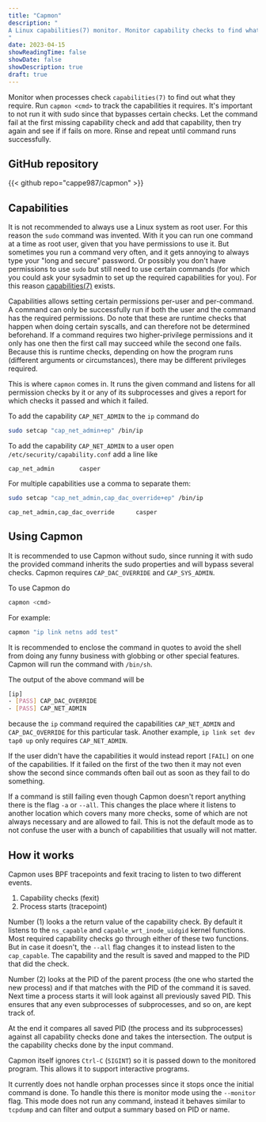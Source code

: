 ```yaml
---
title: "Capmon"
description: "
A Linux capabilities(7) monitor. Monitor capability checks to find what a command requires. Then give yourself those capabilities to run without sudo.
"
date: 2023-04-15
showReadingTime: false
showDate: false
showDescription: true
draft: true
---
```


Monitor when processes check `capabilities(7)` to find out what they require.
Run `capmon <cmd>` to track the capabilities it requires. It's important to not
run it with sudo since that bypasses certain checks. Let the command fail at the
first missing capability check and add that capability, then try again and see
if if fails on more. Rinse and repeat until command runs successfully.

## GitHub repository
{{< github repo="cappe987/capmon" >}}

## Capabilities
It is not recommended to always use a Linux system as root user. For this reason
the `sudo` command was invented. With it you can run one command at a time as
root user, given that you have permissions to use it. But sometimes you run a
command very often, and it gets annoying to always type your "long and secure"
password. Or possibly you don't have permissions to use `sudo` but still need to
use certain commands (for which you could ask your sysadmin to set up the
required capabilities for you). For this reason
[capabilities(7)](https://man7.org/linux/man-pages/man7/capabilities.7.html)
exists.

Capabilities allows setting certain permissions per-user and per-command. A
command can only be successfully run if both the user and the command has the
required permissions. Do note that these are runtime checks that happen when
doing certain syscalls, and can therefore not be determined beforehand. If a
command requires two higher-privilege permissions and it only has one then the
first call may succeed while the second one fails. Because this is runtime
checks, depending on how the program runs (different arguments or
circumstances), there may be different privileges required.

This is where `capmon` comes in. It runs the given command and listens for all
permission checks by it or any of its subprocesses and gives a report for which
checks it passed and which it failed.

To add the capability `CAP_NET_ADMIN` to the `ip` command do
```sh
sudo setcap "cap_net_admin+ep" /bin/ip
```

To add the capability `CAP_NET_ADMIN` to a user open
`/etc/security/capability.conf` add a line like
```
cap_net_admin		casper
```

For multiple capabilities use a comma to separate them:
```sh
sudo setcap "cap_net_admin,cap_dac_override+ep" /bin/ip
```
```
cap_net_admin,cap_dac_override		casper
```

## Using Capmon

It is recommended to use Capmon without sudo, since running it with sudo the
provided command inherits the sudo properties and will bypass several checks.
Capmon requires `CAP_DAC_OVERRIDE` and `CAP_SYS_ADMIN`.

To use Capmon do
```sh
capmon <cmd>
```

For example:
```sh
capmon "ip link netns add test"
```
It is recommended to enclose the command in quotes to avoid the shell from
doing any funny business with globbing or other special features. Capmon will
run the command with `/bin/sh`.

The output of the above command will be
```sh
[ip]
- [PASS] CAP_DAC_OVERRIDE
- [PASS] CAP_NET_ADMIN
```
because the `ip` command required the capabilities `CAP_NET_ADMIN` and
`CAP_DAC_OVERRIDE` for this particular task. Another example, `ip link set dev
tap0 up` only requires `CAP_NET_ADMIN`.

If the user didn't have the capabilities it would instead report `[FAIL]` on one
of the capabilities. If it failed on the first of the two then it may not even
show the second since commands often bail out as soon as they fail to do
something.

If a command is still failing even though Capmon doesn't report anything there
is the flag `-a` or `--all`. This changes the place where it listens to another
location which covers many more checks, some of which are not always necessary
and are allowed to fail. This is not the default mode as to not confuse the
user with a bunch of capabilities that usually will not matter.


## How it works

Capmon uses BPF tracepoints and fexit tracing to listen to two different events.

1. Capability checks (fexit)
2. Process starts (tracepoint)

Number (1) looks a the return value of the capability check. By default it
listens to the `ns_capable` and `capable_wrt_inode_uidgid` kernel functions.
Most required capability checks go through either of these two functions. But in
case it doesn't, the `--all` flag changes it to instead listen to the
`cap_capable`. The capability and the result is saved and mapped to the PID that
did the check.

Number (2) looks at the PID of the parent process (the one who started the new
process) and if that matches with the PID of the command it is saved. Next time
a process starts it will look against all previously saved PID. This ensures
that any even subprocesses of subprocesses, and so on, are kept track of.

At the end it compares all saved PID (the process and its subprocesses) against
all capability checks done and takes the intersection. The output is the
capability checks done by the input command.

Capmon itself ignores `Ctrl-C` (`SIGINT`) so it is passed down to the monitored
program. This allows it to support interactive programs.

It currently does not handle orphan processes since it stops once the initial
command is done. To handle this there is monitor mode using the `--monitor`
flag. This mode does not run any command, instead it behaves similar to
`tcpdump` and can filter and output a summary based on PID or name.


